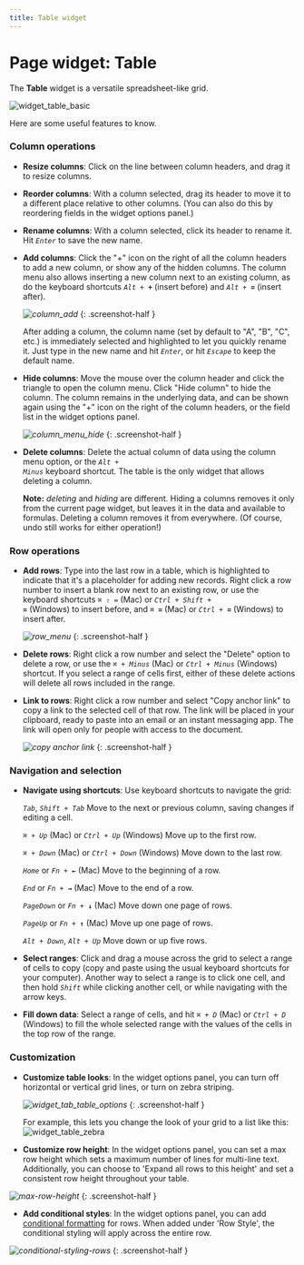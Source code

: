 ```yaml
---
title: Table widget
---
```


# Page widget: Table

The **Table** widget is a versatile spreadsheet-like grid.

  ![widget_table_basic](images/widget_table_basic.png)

Here are some useful features to know.

### Column operations

- **Resize columns**: Click on the line between column headers, and drag it to resize columns.

- **Reorder columns**: With a column selected, drag its header to move it to a different place
  relative to other columns. (You can also do this by reordering fields in the widget
  options panel.)

- **Rename columns**: With a column selected, click its header to rename it. Hit <code class="keys">*Enter*</code> to
  save the new name.

- **Add columns**: Click the "+" icon on the right of all the column headers to add a new column,
  or show any of the hidden columns. The column menu also allows inserting a new column next to an
  existing column, as do the keyboard shortcuts <code class="keys">*Alt* + **+**</code>
  (insert before) and <code class="keys">*Alt* + **=**</code> (insert after).

    *![column_add](images/column_add.png)*
    {: .screenshot-half }

    After adding a column, the column name (set by default to "A", "B", "C", etc.) is immediately
    selected and highlighted to let you quickly rename it. Just type in the new name and hit <code
    class="keys">*Enter*</code>, or hit <code class="keys">*Escape*</code> to keep the default name.

- **Hide columns**: Move the mouse over the column header and click the triangle to open the
  column menu. Click "Hide column" to hide the column. The column remains in the underlying data, and can be
  shown again using the "+" icon on the right of the column headers, or the field list in the widget
  options panel.

  *![column_menu_hide](images/column_menu_hide.png)*
  {: .screenshot-half }

- **Delete columns**: Delete the actual column of data using the column menu option, or the
  <code class="keys">*Alt* + *Minus*</code> keyboard shortcut. The table is the only widget that
  allows deleting a column.

    **Note:** *deleting* and *hiding* are different. Hiding a columns removes it
    only from the current page widget, but leaves it in the data and available to formulas.
    Deleting a column removes it from everywhere. (Of course, undo still works for either
    operation!)

### Row operations

- **Add rows**: Type into the last row in a table, which is highlighted to indicate that it's a
  placeholder for adding new records. Right click a row number to insert a blank row next to an
  existing row, or use the keyboard shortcuts
  <code class="keys">*⌘* *⇧* *=*</code> (Mac) or <code class="keys">*Ctrl* + *Shift* + **=**</code> (Windows)
  to insert before, and
  <code class="keys">*⌘* **=**</code> (Mac) or <code class="keys">*Ctrl* + **=**</code> (Windows)
  to insert after.

  *![row_menu](images/row_menu.png)*
  {: .screenshot-half }

- **Delete rows**: Right click a row number and select the "Delete" option to delete a row, or use the
  <code class="keys">*⌘* + *Minus*</code> (Mac) or <code class="keys">*Ctrl* + *Minus*</code> (Windows)
  shortcut. If you select a range of cells first, either of these delete actions will delete all
  rows included in the range.

- **Link to rows**: Right click a row number and select "Copy anchor link" to copy a link to the
  selected cell of that row. The link will be placed in your clipboard, ready to paste into an
  email or an instant messaging app. The link will open only for people with access to the
  document.

  *![copy anchor link](images/row_menu_link.png)*
  {: .screenshot-half }

### Navigation and selection

- **Navigate using shortcuts**: Use keyboard shortcuts to navigate the grid:

    <code class="keys">*Tab*</code>, <code class="keys">*Shift* + *Tab*</code>
    Move to the next or previous column, saving changes if editing a cell.

    <code class="keys">*⌘* + *Up*</code> (Mac) or <code class="keys">*Ctrl* + *Up*</code> (Windows)  Move up to the first row.

    <code class="keys">*⌘* + *Down*</code> (Mac) or <code class="keys">*Ctrl* + *Down*</code> (Windows)  Move down to the last row.

    <code class="keys">*Home*</code> or <code class="keys">*Fn* + **←**</code> (Mac)  Move to the beginning of a row.

    <code class="keys">*End*</code> or <code class="keys">*Fn* + **→**</code> (Mac)  Move to the end of a row.

    <code class="keys">*PageDown*</code> or <code class="keys">*Fn* + **↓**</code> (Mac)  Move down one page of rows.

    <code class="keys">*PageUp*</code> or <code class="keys">*Fn* + **↑**</code> (Mac)  Move up one page of rows.

    <code class="keys">*Alt* + *Down*</code>, <code class="keys">*Alt* + *Up*</code>  Move down or up five rows.

- **Select ranges**: Click and drag a mouse across the grid to select a range of cells to copy
  (copy and paste using the usual
  keyboard shortcuts for your computer). Another way to select a range is to
  click one cell, and then hold <code class="keys">*Shift*</code> while clicking another cell, or
  while navigating with the arrow keys.

- **Fill down data**: Select a range of cells, and hit
  <code class="keys">*⌘* + *D*</code> (Mac) or <code class="keys">*Ctrl* + *D*</code> (Windows)
  to fill the whole selected range with the values of the cells in the top row of the range.

### Customization

- **Customize table looks**: In the widget options panel, you can turn off horizontal or vertical
  grid lines, or turn on zebra striping.

  *![widget_tab_table_options](images/widget_tab_table_options.png)*
  {: .screenshot-half }

  For example, this lets you change the look of your grid to a list like this:
  ![widget_table_zebra](images/widget_table_zebra.png)

- **Customize row height**: In the widget options panel, you can set a max row height which sets a maximum number of lines for multi-line text. Additionally, you can choose to 'Expand all rows to this height' and set a consistent row height throughout your table.

*![max-row-height](images/max-row-height.png)*
{: .screenshot-half }

- **Add conditional styles**: In the widget options panel, you can add [conditional formatting](conditional-formatting.md) for rows. When added under 'Row Style', the conditional styling will apply across the entire row.

*![conditional-styling-rows](images/conditional-styling-rows.png)*
{: .screenshot-half }